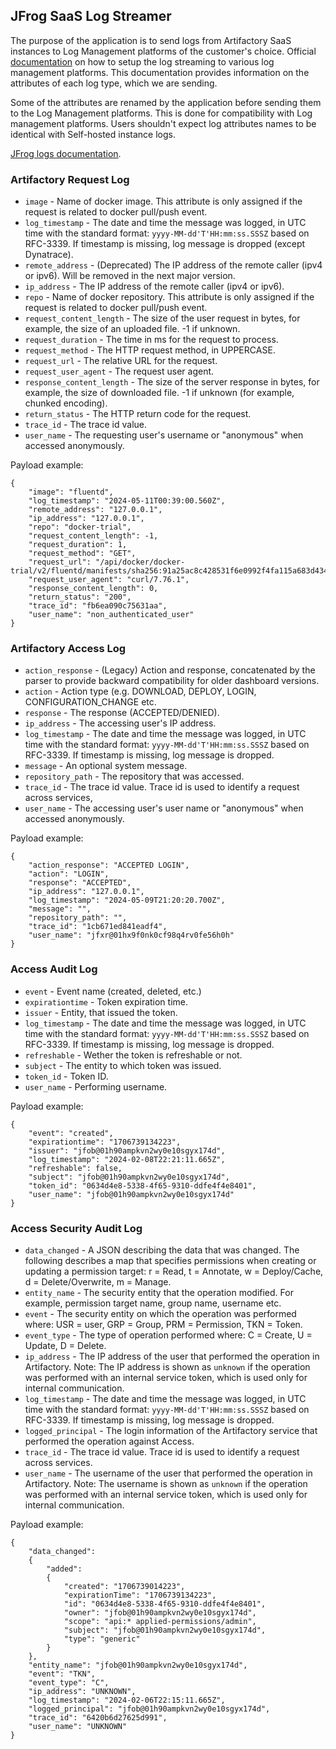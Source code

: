 ## JFrog SaaS Log Streamer

The purpose of the application is to send logs from Artifactory SaaS instances to Log Management platforms of the customer's choice. 
Official [documentation](https://jfrog.com/help/r/jfrog-hosting-models-documentation/jfrog-cloud-log-streaming) on how to setup the log streaming to various log management platforms.
This documentation provides information on the attributes of each log type, which we are sending. 

Some of the attributes are renamed by the application before sending them to the Log Management platforms. This is done for compatibility with Log management platforms. 
Users shouldn't expect log attributes names to be identical with Self-hosted instance logs. 

[JFrog logs documentation](https://jfrog.com/help/r/jfrog-platform-administration-documentation/request-log).

### Artifactory Request Log

* `image` -  Name of docker image. This attribute is only assigned if the request is related to docker pull/push event.
* `log_timestamp` - The date and time the message was logged, in UTC time with the standard format: `yyyy-MM-dd'T'HH:mm:ss.SSSZ` based on RFC-3339. If timestamp is missing, log message is dropped (except Dynatrace).
* `remote_address` - (Deprecated) The IP address of the remote caller (ipv4 or ipv6). Will be removed in the next major version.
* `ip_address` -  The IP address of the remote caller (ipv4 or ipv6).
* `repo` -  Name of docker repository. This attribute is only assigned if the request is related to docker pull/push event.
* `request_content_length` -  The size of the user request in bytes, for example, the size of an uploaded file. -1 if unknown.
* `request_duration` -  The time in ms for the request to process.
* `request_method` -  The HTTP request method, in UPPERCASE.
* `request_url` -  The relative URL for the request.
* `request_user_agent` -  The request user agent.
* `response_content_length` -  The size of the server response in bytes, for example, the size of downloaded file. -1 if unknown (for example, chunked encoding).
* `return_status` -  The HTTP return code for the request.
* `trace_id` -  The trace id value.
* `user_name` -  The requesting user's username or "anonymous" when accessed anonymously.

Payload example:

```
{
    "image": "fluentd",
    "log_timestamp": "2024-05-11T00:39:00.560Z",
    "remote_address": "127.0.0.1",
    "ip_address": "127.0.0.1",
    "repo": "docker-trial",
    "request_content_length": -1,
    "request_duration": 1,
    "request_method": "GET",
    "request_url": "/api/docker/docker-trial/v2/fluentd/manifests/sha256:91a25ac8c428531f6e0992f4fa115a683d434b8b09c051b2a934ecad5df92375",
    "request_user_agent": "curl/7.76.1",
    "response_content_length": 0,
    "return_status": "200",
    "trace_id": "fb6ea090c75631aa",
    "user_name": "non_authenticated_user"
}
```


### Artifactory Access Log

* `action_response` - (Legacy) Action and response, concatenated by the parser to provide backward compatibility for older dashboard versions.
* `action` - Action type (e.g. DOWNLOAD, DEPLOY, LOGIN, CONFIGURATION_CHANGE etc.
* `response` - The response (ACCEPTED/DENIED).
* `ip_address` - The accessing user's IP address.
* `log_timestamp` - The date and time the message was logged, in UTC time with the standard format: `yyyy-MM-dd'T'HH:mm:ss.SSSZ` based on RFC-3339. If timestamp is missing, log message is dropped.
* `message` - An optional system message.
* `repository_path` - The repository that was accessed.
* `trace_id` - The trace id value. Trace id is used to identify a request across services,
* `user_name` - The accessing user's user name or "anonymous" when accessed anonymously.

Payload example:

```
{
    "action_response": "ACCEPTED LOGIN",
    "action": "LOGIN",
    "response": "ACCEPTED",
    "ip_address": "127.0.0.1",
    "log_timestamp": "2024-05-09T21:20:20.700Z",
    "message": "",
    "repository_path": "",
    "trace_id": "1cb671ed841eadf4",
    "user_name": "jfxr@01hx9f0nk0cf98q4rv0fe56h0h"
}
```

### Access Audit Log

* `event` - Event name (created, deleted, etc.)
* `expirationtime` - Token expiration time.
* `issuer` - Entity, that issued the token.
* `log_timestamp` - The date and time the message was logged, in UTC time with the standard format: `yyyy-MM-dd'T'HH:mm:ss.SSSZ` based on RFC-3339. If timestamp is missing, log message is dropped.
* `refreshable` - Wether the token is refreshable or not.
* `subject` - The entity to which token was issued.
* `token_id` - Token ID.
* `user_name` - Performing username.

Payload example:

```
{
    "event": "created",
    "expirationtime": "1706739134223",
    "issuer": "jfob@01h90ampkvn2wy0e10sgyx174d",
    "log_timestamp": "2024-02-08T22:21:11.665Z",
    "refreshable": false,
    "subject": "jfob@01h90ampkvn2wy0e10sgyx174d",
    "token_id": "0634d4e8-5338-4f65-9310-ddfe4f4e8401",
    "user_name": "jfob@01h90ampkvn2wy0e10sgyx174d"
}
```



### Access Security Audit Log

* `data_changed` - A JSON describing the data that was changed. The following describes a map that specifies permissions when creating or updating a permission target: r = Read, t = Annotate, w = Deploy/Cache, d = Delete/Overwrite, m = Manage.
* `entity_name` - The security entity that the operation modified. For example, permission target name, group name, username etc.
* `event` - The security entity on which the operation was performed where: USR = user, GRP = Group, PRM = Permission, TKN = Token.
* `event_type` - The type of operation performed where: C = Create, U = Update, D = Delete.
* `ip_address` - The IP address of the user that performed the operation in Artifactory. Note: The IP address is shown as `unknown` if the operation was performed with an internal service token, which is used only for internal communication.
* `log_timestamp` - The date and time the message was logged, in UTC time with the standard format: `yyyy-MM-dd'T'HH:mm:ss.SSSZ` based on RFC-3339. If timestamp is missing, log message is dropped.
* `logged_principal` - The login information of the Artifactory service that performed the operation against Access.
* `trace_id` - The trace id value. Trace id is used to identify a request across services.
* `user_name` - The username of the user that performed the operation in Artifactory. Note: The username is shown as `unknown` if the operation was performed with an internal service token, which is used only for internal communication.


Payload example:

```
{
    "data_changed":
    {
        "added":
        {
            "created": "1706739014223",
            "expirationTime": "1706739134223",
            "id": "0634d4e8-5338-4f65-9310-ddfe4f4e8401",
            "owner": "jfob@01h90ampkvn2wy0e10sgyx174d",
            "scope": "api:* applied-permissions/admin",
            "subject": "jfob@01h90ampkvn2wy0e10sgyx174d",
            "type": "generic"
        }
    },
    "entity_name": "jfob@01h90ampkvn2wy0e10sgyx174d",
    "event": "TKN",
    "event_type": "C",
    "ip_address": "UNKNOWN",
    "log_timestamp": "2024-02-06T22:15:11.665Z",
    "logged_principal": "jfob@01h90ampkvn2wy0e10sgyx174d",
    "trace_id": "6420b6d27625d991",
    "user_name": "UNKNOWN"
}
 ```
